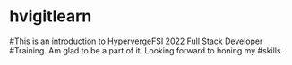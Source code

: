 # hvigitlearn
#This is an introduction to HypervergeFSI 2022 Full Stack Developer #Training. Am glad to be a part of it. Looking forward to honing my #skills.
